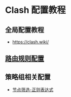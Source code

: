 # Clash 配置教程

## 全局配置教程
- https://clash.wiki/

## [路由规则配置](https://github.com/LaolunsiG/XiaoE_PCR/blob/main/Config_File/Clash_Old/%E8%B7%AF%E7%94%B1%E8%A7%84%E5%88%99%E9%85%8D%E7%BD%AE.md)

## 策略组相关配置
- [节点筛选-正则表达式](https://github.com/LaolunsiG/XiaoE_PCR/blob/main/Config_File/%E8%8A%82%E7%82%B9%E7%9A%84%E6%AD%A3%E5%88%99%E8%A1%A8%E8%BE%BE%E5%BC%8F.md)